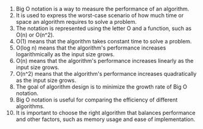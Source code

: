 

1. Big O notation is a way to measure the performance of an algorithm.
2. It is used to express the worst-case scenario of how much time or space an algorithm requires to solve a problem.
3. The notation is represented using the letter O and a function, such as O(n) or O(n^2).
4. O(1) means that the algorithm takes constant time to solve a problem.
5. O(log n) means that the algorithm's performance increases logarithmically as the input size grows.
6. O(n) means that the algorithm's performance increases linearly as the input size grows.
7. O(n^2) means that the algorithm's performance increases quadratically as the input size grows.
8. The goal of algorithm design is to minimize the growth rate of Big O notation.
9. Big O notation is useful for comparing the efficiency of different algorithms.
10. It is important to choose the right algorithm that balances performance and other factors, such as memory usage and ease of implementation.